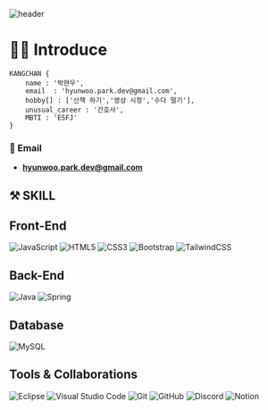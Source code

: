 ![header](https://capsule-render.vercel.app/api?type=waving&height=300&color=gradient&text=WELCOME😊&animation=fadeIn&fontSize=70&desc=KANGCHAN_GitHub&descAlign=53&descAlignY=54&fontAlignY=40)

<!--
여기는 개인 GitHub평판 (평판 좋아지면 주석 해제하기)
[![Anurag's GitHub stats](https://github-readme-stats.vercel.app/api?username=PARKKANGCHAN)](https://github.com/anuraghazra/github-readme-stats)
-->

# 🧑‍💻 Introduce
```
KANGCHAN {
    name : '박현우',
    email  : 'hyunwoo.park.dev@gmail.com',
    hobby[] : ['산책 하기','영상 시청','수다 떨기'],
    unusual_career : '간호사',
    MBTI : 'ESFJ'
}
```
### 📧 Email 
- **hyunwoo.park.dev@gmail.com**

## ⚒️ SKILL
## Front-End
![JavaScript](https://img.shields.io/badge/javascript-%23323330.svg?style=for-the-badge&logo=javascript&logoColor=%23F7DF1E) ![HTML5](https://img.shields.io/badge/html5-%23E34F26.svg?style=for-the-badge&logo=html5&logoColor=white)	![CSS3](https://img.shields.io/badge/css3-%231572B6.svg?style=for-the-badge&logo=css3&logoColor=white) ![Bootstrap](https://img.shields.io/badge/bootstrap-%238511FA.svg?style=for-the-badge&logo=bootstrap&logoColor=white) ![TailwindCSS](https://img.shields.io/badge/tailwindcss-%2338B2AC.svg?style=for-the-badge&logo=tailwind-css&logoColor=white)
## Back-End
![Java](https://img.shields.io/badge/java-%23ED8B00.svg?style=for-the-badge&logo=openjdk&logoColor=white) ![Spring](https://img.shields.io/badge/spring-%236DB33F.svg?style=for-the-badge&logo=spring&logoColor=white)
## Database
![MySQL](https://img.shields.io/badge/mysql-4479A1.svg?style=for-the-badge&logo=mysql&logoColor=white)

## Tools & Collaborations
![Eclipse](https://img.shields.io/badge/Eclipse-FE7A16.svg?style=for-the-badge&logo=Eclipse&logoColor=white) ![Visual Studio Code](https://img.shields.io/badge/Visual%20Studio%20Code-0078d7.svg?style=for-the-badge&logo=visual-studio-code&logoColor=white) ![Git](https://img.shields.io/badge/git-%23F05033.svg?style=for-the-badge&logo=git&logoColor=white) ![GitHub](https://img.shields.io/badge/github-%23121011.svg?style=for-the-badge&logo=github&logoColor=white) ![Discord](https://img.shields.io/badge/Discord-%235865F2.svg?style=for-the-badge&logo=discord&logoColor=white) ![Notion](https://img.shields.io/badge/Notion-%23000000.svg?style=for-the-badge&logo=notion&logoColor=white)



<!--
**PARKKANGCHAN/PARKKANGCHAN** is a ✨ _special_ ✨ repository because its `README.md` (this file) appears on your GitHub profile.

Here are some ideas to get you started:

- 🔭 I’m currently working on ...
- 🌱 I’m currently learning ...
- 👯 I’m looking to collaborate on ...
- 🤔 I’m looking for help with ...
- 💬 Ask me about ...
- 📫 How to reach me: ...
- 😄 Pronouns: ...
- ⚡ Fun fact: ...
-->

